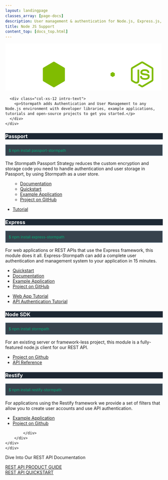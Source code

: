 ```yaml
---
layout: landingpage
classes_array: [page-docs]
description: User management & authentication for Node.js, Express.js, Passport & Restify apps. Complete set of Stormpath developer documentation & integration tools.
title: Node JS Support
content_top: [docs_top.html]
---
```


 
 
<div class="landingpage nodejs">

  <div class="masthead nodejs-masthead">
    <div class="container">
      <div class="row">
        <div class="col-xs-12">
          <img class="img-respponsive logo" src="/images/landingpage/nodejs/logo-nodejs.png">
        </div>
      </div>
    </div>
  </div>
  <div class="container">
    <div class="row">
    
      <div class="col-xs-12 intro-text">
        <p>Stormpath adds Authentication and User Management to any Node.js environment with developer libraries, example applications, tutorials and open-source projects to get you started.</p>
      </div>
    </div>
  </div>
  
 <div class="row">
    <div class="col-sm-6 col-sm-push-6">
        <div class="panel panel-default">
            <div class="panel-heading" style="background-color:#1d2834;color:#ffffff;">
                <h3 class="panel-title"><i class="icon ion-social-nodejs"></i> Passport </h3></div>
            <div class="panel-body">
                <div class="well well-sm" style="background-color:#37434d;border:1px solid #b7ccdb;padding:9px;padding-left:10px;min-height:10px;margin-bottom:15px;"><span class="text-success" style="color:#00b27a;font-size:smaller;">$ npm install passport-stormpath </span></div>
                <p>The Stormpath Passport Strategy reduces the custom encryption and storage code you need to handle authentication and user storage in Passport, by using Stormpath as a user store.  </p>
                <div class="col-sm-6 new">
                    <ul>
    <ul>
    <li><a href="/nodejs/passport/index.html">Documentation </a> </li>
    <li><a href="/nodejs/passport/quickstart.html">Quickstart </a></li>
    <li><a href="https://github.com/stormpath/stormpath-passport-express-sample">Example Application </a></li>
    <li><a href="https://github.com/stormpath/passport-stormpath">Project on GitHub </a></li>
</ul>
                </div>
                <div class="col-md-6">
                 <ul>
    <li><a href="https://stormpath.com/blog/build-app-nodejs-express-passport-stormpath/">Tutorial </a></li>
</ul>
                </div>
            </div>
        </div>
    </div>
    <div class="col-sm-6 col-sm-pull-6">
        <div class="panel panel-default">
            <div class="panel-heading" style="background-color:#1d2834;color:#ffffff;">
                <h3 class="panel-title"><i class="icon ion-social-nodejs"></i> Express </h3></div>
            <div class="panel-body">
                <div class="well well-sm" style="background-color:#37434d;border:1px solid #b7ccdb;padding:10px;padding-left:10px;min-height:10px;margin-bottom:15px;"><span class="text-success" style="color:#00b27a;font-size:smaller;">$ npm install express-stormpath </span></div>
                <p>For web applications or REST APIs that use the Express framework, this module does it all. Express-Stormpath can add a complete user authentication and management system to your application in 15 minutes.  </p>
                <div class="col-md-6">
                    <ul>
    <li><a href="https://docs.stormpath.com/nodejs/express/latest/setup.html">Quickstart </a> </li>
    <li><a href="/nodejs/express/index.html">Documentation </a></li>
    <li><a href="https://stormpath.com/blog/making-expressjs-authentication-fun-again/">Example Application </a></li>
    <li><a href="https://github.com/stormpath/express-stormpath">Project on GitHub </a></li>
</ul>
                </div>
                <div class="col-md-6">
                   <ul>
    <li><a href="https://stormpath.com/blog/build-nodejs-express-stormpath-app/">Web App Tutorial</a> </li>
    <li><a href="/nodejs/express/latest/authentication.html#api-authentication-basic-auth">API Authentication Tutorial </a></li>
</ul>
                </div>
            </div>
        </div>
    </div>
</div>
<div class="row">
    <div class="col-sm-6 col-sm-push-6">
        <div class="panel panel-default">
            <div class="panel-heading" style="background-color:#1d2834;color:#ffffff;">
                <h3 class="panel-title"><i class="icon ion-social-nodejs"></i> Node SDK</h3></div>
            <div class="panel-body">
                <div class="well well-sm" style="background-color:#37434d;border:1px solid #b7ccdb;padding:10px;padding-left:10px;min-height:10px;margin-bottom:15px;"><span class="text-success" style="color:#00b27a;font-size:smaller;">$ npm install stormpath </span></div>
                <p>For an existing server or framework-less project, this module is a fully-featured node.js client for our REST API.  </p>
               <ul>
    <li><a href="https://github.com/stormpath/stormpath-sdk-node">Project on Github</a> </li>
    <li><a href="https://docs.stormpath.com/nodejs/jsdoc/">API Reference</a></li>
</ul>
            </div>
        </div>
    </div>
    <div class="col-sm-6 col-sm-pull-6">
        <div class="panel panel-default">
            <div class="panel-heading" style="background-color:#1d2834;color:#ffffff;">
                <h3 class="panel-title"><i class="icon ion-social-nodejs"></i> Restify </h3></div>
            <div class="panel-body">
                <div class="well well-sm" style="background-color:#37434d;border:1px solid #b7ccdb;padding:10px;padding-left:10px;min-height:10px;margin-bottom:15px;"><span class="text-success" style="color:#00b27a;font-size:smaller;">$ npm install restify-stormpath </span></div>
                <p>For applications using the Restify framework we provide a set of filters that allow you to create user accounts and use API authentication.  </p>
                   <ul>
    <li><a href="#https://stormpath.com/blog/build-api-restify-stormpath/">Example Application</a> </li>
    <li><a href="#https://github.com/stormpath/stormpath-restify">Project on Github</a></li>
</ul>
                
            </div>
        </div>
    </div>
    </div>
 <div class="footer-banner">
    <div class="container info">
      <div class="row">
        <div class="col-xs-12 col-sm-12">
<p class="lead text-center">Dive Into Our REST API Documentation </p>
          <div class="row">
            <div class="col-xs-12 col-sm-3 col-sm-offset-3">
              <a class="btn info" href="/rest/product-guide" role="button">REST API PRODUCT GUIDE</a>
            </div>
            <div class="col-xs-12 col-sm-3">
              <a class="btn btn-default" href="/rest/quickstart" role="button">REST API QUICKSTART</a>
            </div>
          </div>
        </div>
      </div>
      </div>
    </div>
    </div>
  
  




<!-- block__no_wrapper -->
<!-- region__no_wrapper -->